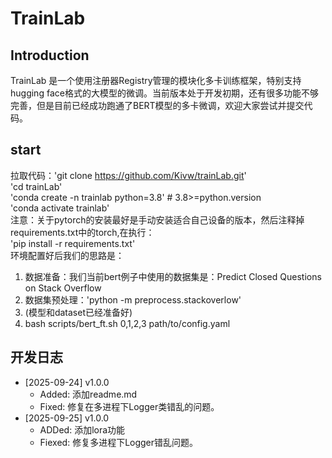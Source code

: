 # TrainLab
## Introduction
TrainLab 是一个使用注册器Registry管理的模块化多卡训练框架，特别支持hugging face格式的大模型的微调。当前版本处于开发初期，还有很多功能不够完善，但是目前已经成功跑通了BERT模型的多卡微调，欢迎大家尝试并提交代码。

## start 
拉取代码：'git clone https://github.com/Kivw/trainLab.git' <br>
'cd trainLab'<br>
'conda create -n trainlab python=3.8'  # 3.8>=python.version<br>
'conda activate trainlab'<br>
注意：关于pytorch的安装最好是手动安装适合自己设备的版本，然后注释掉requirements.txt中的torch,在执行：<br>
'pip install -r requirements.txt'<br>
环境配置好后我们的思路是：<br>
1. 数据准备：我们当前bert例子中使用的数据集是：Predict Closed Questions on Stack Overflow<br>
2. 数据集预处理：'python -m preprocess.stackoverlow'<br>
3. (模型和dataset已经准备好)<br>
4. bash scripts/bert_ft.sh 0,1,2,3 path/to/config.yaml<br>

## 开发日志
- [2025-09-24] v1.0.0
  - Added: 添加readme.md
  - Fixed: 修复在多进程下Logger类错乱的问题。
- [2025-09-25] v1.0.0
  - ADDed: 添加lora功能
  - Fiexed: 修复多进程下Logger错乱问题。